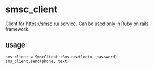 # smsc_client
Client for https://smsc.ru/ service. Can be used only in Ruby on rails framework.

## usage
    sms_client = SmscClient::Sms.new(login, password)
    sms_client.send(phone, text)
